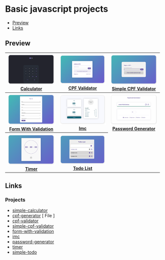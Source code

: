 # Basic javascript projects

- [Preview](#preview)
- [Links](#links)

## Preview

<table> 
  <tr>
    <th width="350px">
      <img src="https://github.com/stwgabriel/basic-js-projects/blob/main/.github/calculator.png">
      <a href="/simple-calculator">Calculator</a>
    </th>
    <th width="350px"> 
      <img src="https://github.com/stwgabriel/basic-js-projects/blob/main/.github/cpf-validator.png">
      <a href="/cpf-validator">CPF Validator</a>
    </th>
    <th width="350px">
      <img src="https://github.com/stwgabriel/basic-js-projects/blob/main/.github/simple-cpf-validator.png">
      <a href="/simple-cpf-validator">Simple CPF Validator</a>
    </th>
    
  </tr>
  <tr>
    <th width="350px" color="red">
      <img src="https://github.com/stwgabriel/basic-js-projects/blob/main/.github/val-form.png">
      <a href="/form-with-validation">Form With Validation</a>
    </th>
    <th width="350px"> 
      <img src="https://github.com/stwgabriel/basic-js-projects/blob/main/.github/imc.png">
      <a href="/imc">Imc</a>
    </th>
    <th width="350px">
      <img src="https://github.com/stwgabriel/basic-js-projects/blob/main/.github/pass-gen.png">
      <a href="/password-generator">Password Generator</a>
    </th>
  </tr> 
  
  <tr >
    <th width="350px" color="red">
      <img src="https://github.com/stwgabriel/basic-js-projects/blob/main/.github/timer.png">
      <a href="/timer">Timer</a>
    </th>
    <th width="350px"> 
      <img src="https://github.com/stwgabriel/basic-js-projects/blob/main/.github/todo-list.png">
      <a href="/simple-todo">Todo List</a>
    </th>
  </tr>
 </table>
 
 
 
 
 

## Links 
### Projects

- [simple-calculator](./simple-calculator)
- [cpf-generator](./cpf-generator) [ File ]
- [cpf-validator](./cpf-validator)
- [simple-cpf-validator](./simple-cpf-validator)
- [form-with-validation](./form-with-validation)
- [imc](./imc)
- [password-generator](./password-generator)
- [timer](./timer)
- [simple-todo](./simple-todo)
